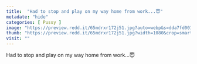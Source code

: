 ```yaml
---
title:  "Had to stop and play on my way home from work...😇"
metadate: "hide"
categories: [ Pussy ]
image: "https://preview.redd.it/65mdrxr172j51.jpg?auto=webp&s=dda7fd0012ca6208bd056ecc116dbb90c8712a92"
thumb: "https://preview.redd.it/65mdrxr172j51.jpg?width=1080&crop=smart&auto=webp&s=9aaa02f1e120747b171eff3c812e1685c57a3aa2"
visit: ""
---
```

Had to stop and play on my way home from work...😇
